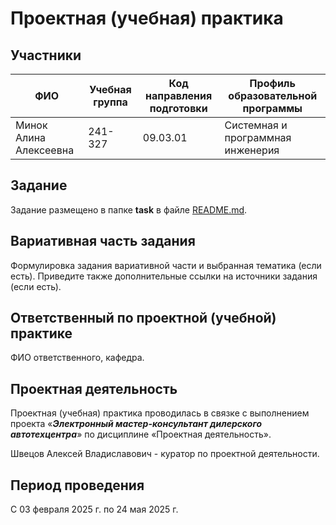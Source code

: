 # Проектная (учебная) практика

## Участники

| ФИО | Учебная группа | Код направления подготовки | Профиль образовательной программы |
|-|-|-|-|
| Минок Алина Алексеевна |241-327|09.03.01|Системная и программная инженерия|

## Задание

Задание размещено в папке **task** в файле [README.md](task/README.md).

## Вариативная часть задания

Формулировка задания вариативной части и выбранная тематика (если есть). Приведите также дополнительные ссылки на источники задания (если есть).

## Ответственный по проектной (учебной) практике

ФИО ответственного, кафедра.

## Проектная деятельность

Проектная (учебная) практика проводилась в связке с выполнением проекта «***Электронный мастер-консультант дилерского автотехцентра***» по дисциплине «Проектная деятельность».

Швецов Алексей Владиславович - куратор по проектной деятельности.

## Период проведения

С 03 февраля 2025 г. по 24 мая 2025 г.
